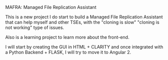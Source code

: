 MAFRA: Managed File Replication Assistant

This is a new project I do start to build a Managed File Replication Assistant that can help myself and other TSEs, with the "cloning is slow"
"cloning is not working" type of issues.

Also is a learning project to learn more about the front-end.

I will start by creating the GUI in HTML + CLARITY and once integrated with a Python Backend + FLASK, I will try to move it to Angular 2.
